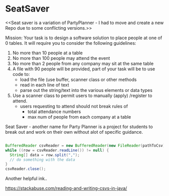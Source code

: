 # SeatSaver

<<Seat saver is a variation of PartyPlanner - I had to move and create a new Repo due to some conflicting versions.>>

Mission:
  Your task is to design a software solution to place people at one of 0 tables.
  It will require you to consider the following guidelines:
  
  1. No more than 10 people at a table
  2. No more than 100 people may attend the event
  3. No more than 2 people from any company may sit at the same table
  4. A file with 90 people will be provided, part of your task will be to use code to:
     * load the file (use buffer, scanner class or other methods
     * read in each line of text
     * parse out the string/text into the various elements or data types
  5. Use a scanner class to permit users to manually (apply) /register to attend.
      * users requesting to attend should not break rules of 
        * total attendance numbers
        * max num of people from each company at a table
  
Seat Saver  - another name for Party Planner is a project for students to break out and work on their own without alot of specific guidance.
  
  

  
  
  ```java 
  
  BufferedReader csvReader = new BufferedReader(new FileReader(pathToCsv));
while ((row = csvReader.readLine()) != null) {
    String[] data = row.split(",");
    // do something with the data
}
csvReader.close();
```  
  
  Another helpful ink..
  
  https://stackabuse.com/reading-and-writing-csvs-in-java/

